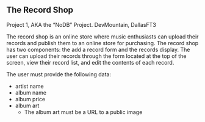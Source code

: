 ## The Record Shop
Project 1, AKA the “NoDB” Project. DevMountain, DallasFT3

The record shop is an online store where music enthusiasts can upload their records and publish them to an online store for purchasing. The record shop has two components: the add a record form and the records display. The user can upload their records through the form located at the top of the screen, view their record list, and edit the contents of each record.

The user must provide the following data:
* artist name
* album name
* album price
* album art
  * The album art must be a URL to a public image





